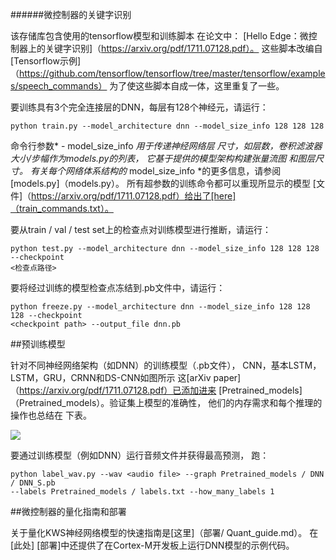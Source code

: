 ######微控制器的关键字识别

该存储库包含使用的tensorflow模型和训练脚本
在论文中：
[Hello Edge：微控制器上的关键字识别]（https://arxiv.org/pdf/1711.07128.pdf）。
这些脚本改编自[Tensorflow示例]（https://github.com/tensorflow/tensorflow/tree/master/tensorflow/examples/speech_commands）
为了使这些脚本自成一体，这里重复了一些。

要训​​练具有3个完全连接层的DNN，每层有128个神经元，请运行：

```
python train.py --model_architecture dnn --model_size_info 128 128 128
```
命令行参数*  -  model_size_info *用于传递神经网络层
尺寸，如层数，卷积滤波器大小/步幅作为models.py的列表，
它基于提供的模型架构构建张量流图
和图层尺寸。
有关每个网络体系结构的* model_size_info *的更多信息，请参阅
[models.py]（models.py）。
所有超参数的训练命令都可以重现所显示的模型
[文件]（https://arxiv.org/pdf/1711.07128.pdf）给出了[here]（train_commands.txt）。

要从train / val / test set上的检查点对训练模型进行推断，请运行：
```
python test.py --model_architecture dnn --model_size_info 128 128 128 --checkpoint
<检查点路径>
```

要将经过训练的模型检查点冻结到.pb文件中，请运行：
```
python freeze.py --model_architecture dnn --model_size_info 128 128 128 --checkpoint
<checkpoint path> --output_file dnn.pb
```

##预训练模型

针对不同神经网络架构（如DNN）的训练模型（.pb文件），
CNN，基本LSTM，LSTM，GRU，CRNN和DS-CNN如图所示
这[arXiv paper]（https://arxiv.org/pdf/1711.07128.pdf）已添加进来
[Pretrained_models]（Pretrained_models）。验证集上模型的准确性，
他们的内存需求和每个推理的操作也总结在
下表。

<img src =“https://user-images.githubusercontent.com/34459978/34018008-0451ef9a-e0dd-11e7-9661-59e4fb4a8347.png”>

要通过训练模型（例如DNN）运行音频文件并获得最高预测，
跑：
```
python label_wav.py --wav <audio file> --graph Pretrained_models / DNN / DNN_S.pb
--labels Pretrained_models / labels.txt --how_many_labels 1
```

##微控制器的量化指南和部署

关于量化KWS神经网络模型的快速指南是[这里]（部署/ Quant_guide.md）。
在[此处] [部署]中还提供了在Cortex-M开发板上运行DNN模型的示例代码。
